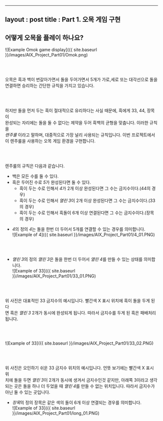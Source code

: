 ---
layout : post
title : Part 1. 오목 게임 구현
------------------------

## **어떻게 오목을 플레이 하나요?**
![Example Omok game display]({{ site.baseurl }}/images/AIX_Project_Part01/Omok.png)

<br />
<br />

  오목은 흑과 백이 번갈아가면서 돌을 두어가면서 5개가 가로,세로 또는 대각선으로 돌을  
 연결하면 승리하는 간단한 규칙을 가지고 있습니다.  

<br />
<br />

  하지만 돌을 먼저 두는 흑이 절대적으로 유리하다는 사실 때문에, 흑에게 33, 44, 장목이  
 완성되는 자리에는 돌을 둘 수 없다는 제약을 두어 흑백의 균형을 맞춥니다. 이러한 규칙을  
 *렌주룰* 이라고 말하며, 대중적으로 가장 널리 사용되는 규칙입니다. 이번 프로젝트에서  
 이 렌주룰을 사용하는 오목 게임 환경을 구현합니다.

<br />
<br />

 렌주룰의 규칙은 다음과 같습니다.
- 백은 모든 수를 둘 수 있다.
- 흑은 두어진 수로 *5*가 완성된다면 둘 수 있다.
  * 흑이 두는 수로 인해서 *4*가 2개 이상 완성된다면 그 수는 금지수이다.(44의 경우)
  * 흑이 두는 수로 인해서 *열린 3*이 2개 이상 완성된다면 그 수는 금지수이다.(33의 경우)
  * 흑이 두는 수로 인해서 흑돌이 6개 이상 연결된다면 그 수는 금지수이다.(장목의 경우)

* *4*의 정의
  *4*는 돌을 한번 더 두어서 5개를 연결할 수 있는 경우를 의미합니다.  
![Example of 4]({{ site.baseurl }}/images/AIX_Project_Part01/4_01.PNG)

<br />
<br />

* *열린 3*의 정의
  *열린 3*은 돌을 한번 더 두어서 *열린 4*를 만들 수 있는 상태를 의미합니다.  
![Example of 33]({{ site.baseurl }}/images/AIX_Project_Part01/33_01.PNG)

<br />
<br />

  위 사진은 대표적인 33 금지수의 예시입니다. 빨간색 X 표시 위치에 흑이 돌을 두게 된다  
 면 흑은 *열린 3* 2개가 동시에 완성되게 됩니다. 따라서 금지수를 두게 된 흑은 패배처리  
 됩니다.

<br />
<br />

![Example of 33]({{ site.baseurl }}/images/AIX_Project_Part01/33_02.PNG)

<br />
<br />

  위 사진은 오인하기 쉬운 33 금지수 위치의 예시입니다. 언뜻 보기에는 빨간색 X 표시 위  
 치에 돌을 두면 *열린 3*이 2개가 동시에 생겨서 금지수인것 같지만, 아래쪽 3이라고 생각  
 되는 곳은 돌을 하나 더 두었을 때 *열린 4*를 만들 수 없는 위치입니다. 따라서 금지수가  
 아닌 둘 수 있는 곳입니다.

* *장목*의 정의
  장목은 같은 색의 돌이 6개 이상 연결되는 경우를 의미합니다.  
![Example of 33]({{ site.baseurl }}/images/AIX_Project_Part01/long_01.PNG)

<br />
<br />

